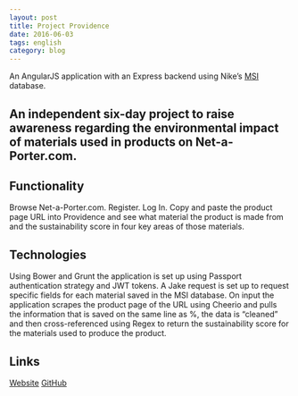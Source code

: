 ```yaml
---
layout: post
title: Project Providence
date: 2016-06-03
tags: english
category: blog
---
```

An AngularJS application with an Express backend using Nike’s [MSI](http://msi.apparelcoalition.org/#/) database.

An independent six-day project to raise awareness regarding the environmental impact of materials used in products on Net-a-Porter.com.
-----------

Functionality
-----------

Browse Net-a-Porter.com.
Register.
Log In.
Copy and paste the product page URL into Providence and see what material the product is made from and the sustainability score in four key areas of those materials.


Technologies
---------
Using Bower and Grunt the application is set up using Passport authentication strategy  and JWT tokens.  A Jake request is set up to request specific fields for each material saved in the MSI database. On input the application scrapes the product page of the URL using Cheerio and pulls the information that is saved on the same line as %, the data is “cleaned” and then cross-referenced using Regex to return the sustainability score for the materials used to produce the product.

Links
----

[Website](https://github.com/RosannaRossington/wdi-project-4)
[GitHub](https://github.com/RosannaRossington/wdi-project-4)
